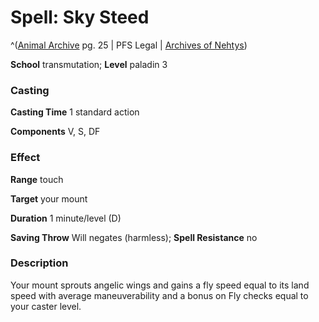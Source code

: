 # Spell: Sky Steed

^([Animal Archive][ss-sky-steed] pg. 25 | PFS Legal | [Archives of Nehtys][sn-sky-steed])

**School** transmutation; **Level** paladin 3

### Casting

**Casting Time** 1 standard action  

**Components** V, S, DF

### Effect

**Range** touch  

**Target** your mount  

**Duration** 1 minute/level (D)  

**Saving Throw** Will negates (harmless); **Spell Resistance** no

### Description

Your mount sprouts angelic wings and gains a fly speed equal to its land speed with average maneuverability and a bonus on Fly checks equal to your caster level.

[ss-sky-steed]: http://paizo.com/products/btpy8w7p
[sn-sky-steed]: http://www.archivesofnethys.com/SpellDisplay.aspx?ItemName=Sky%20Steed